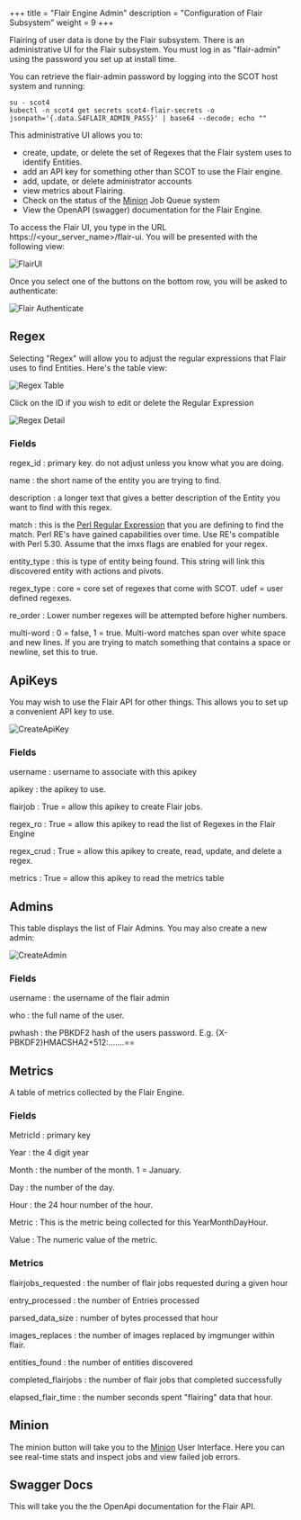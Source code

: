 +++
title = "Flair Engine Admin"
description = "Configuration of Flair Subsystem"
weight = 9
+++

Flairing of user data is done by the Flair subsystem.  There is an administrative UI for the Flair subsystem.  You must log in as "flair-admin" using the password you set up at install time.

You can retrieve the flair-admin password by logging into the SCOT host system 
and running:

```
su - scot4
kubectl -n scot4 get secrets scot4-flair-secrets -o jsonpath='{.data.S4FLAIR_ADMIN_PASS}' | base64 --decode; echo ""
```


This administrative UI allows you to: 
* create, update, or delete the set of Regexes that the Flair system uses to identify Entities.
* add an API key for something other than SCOT to use the Flair engine.
* add, update, or delete administrator accounts
* view metrics about Flairing.
* Check on the status of the [Minion](https://docs.mojolicious.org/Minion/Guide) Job Queue system
* View the OpenAPI (swagger) documentation for the Flair Engine.

To access the Flair UI, you type in the URL https://<your_server_name>/flair-ui.  You will be presented with the following view:

![FlairUI](/images/FlairMainMenu.png)

Once you select one of the buttons on the bottom row, you will be asked to authenticate:

![Flair Authenticate](/images/FlairAuthenticate.png)

## Regex

Selecting "Regex" will allow you to adjust the regular expressions that Flair uses to find Entities.  Here's the table view:

![Regex Table](/images/RegexTable.png)

Click on the ID if you wish to edit or delete the Regular Expression

![Regex Detail](/images/RegexDetail.png)

### Fields

regex_id
: primary key.  do not adjust unless you know what you are doing.

name
: the short name of the entity you are trying to find.  

description
: a longer text that gives a better description of the Entity you want to find with this regex.

match
: this is the [Perl Regular Expression](https://perldoc.perl.org/perlre) that you are defining to find the match.  Perl RE's have gained capabilities over time.  Use RE's compatible with Perl 5.30.  Assume that the imxs flags are enabled for your regex.

entity_type
: this is type of entity being found.  This string will link this discovered entity with actions and pivots.

regex_type
: core = core set of regexes that come with SCOT.  udef = user defined regexes.

re_order
: Lower number regexes will be attempted before higher numbers.

multi-word
: 0 = false, 1 = true.  Multi-word matches span over white space and new lines.  If you are trying to match something that contains a space or newline, set this to true.

## ApiKeys

You may wish to use the Flair API for other things.  This allows you to set up a convenient API key to use.  

![CreateApiKey](/images/CreateApiKey.png)

### Fields

username
: username to associate with this apikey

apikey
: the apikey to use.

flairjob
: True = allow this apikey to create Flair jobs.

regex_ro
: True = allow this apikey to read the list of Regexes in the Flair Engine

regex_crud
: True = allow this apikey to create, read, update, and delete a regex.

metrics
: True = allow this apikey to read the metrics table

## Admins

This table displays the list of Flair Admins.  You may also create a new admin:

![CreateAdmin](/image/CreateFlairAdmin.png)

### Fields

username
: the username of the flair admin

who
: the full name of the user.

pwhash
: the PBKDF2 hash of the users password. E.g. {X-PBKDF2}HMACSHA2+512:.......==

## Metrics

A table of metrics collected by the Flair Engine.

### Fields

MetricId
: primary key

Year
: the 4 digit year

Month
: the number of the month.  1 = January.

Day
: the number of the day.

Hour
: the 24 hour number of the hour.

Metric
: This is the metric being collected for this YearMonthDayHour.  

Value
: The numeric value of the metric.

### Metrics

flairjobs_requested
: the number of flair jobs requested during a given hour

entry_processed
: the number of Entries processed

parsed_data_size
: number of bytes processed that hour

images_replaces
: the number of images replaced by imgmunger within flair.

entities_found
: the number of entities discovered

completed_flairjobs
: the number of flair jobs that completed successfully

elapsed_flair_time
: the number seconds spent "flairing" data that hour.

## Minion

The minion button will take you to the [Minion](https://docs.mojolicious.org/Minion/Guide) User Interface.  Here you can see real-time stats and inspect jobs and view failed job errors.

## Swagger Docs

This will take you the the OpenApi documentation for the Flair API.

